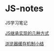 # JS-notes
JS学习笔记

[JS继承实现的几种方式](https://github.com/Ray1993/notes/issues/1)

[浏览器缓存机制小结](https://github.com/Ray1993/notes/issues/2)

